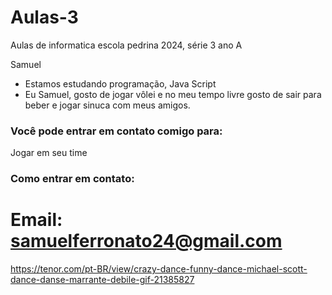 # Aulas-3

Aulas de informatica escola pedrina 2024, série 3 ano A

Samuel

- Estamos estudando programação, Java Script
- Eu Samuel, gosto de jogar vôlei e no meu tempo livre gosto de sair para beber e jogar sinuca com meus amigos.

 ### Você pode entrar em contato comigo para:
Jogar em seu time
 ### Como entrar em contato: 
# Email: samuelferronato24@gmail.com

https://tenor.com/pt-BR/view/crazy-dance-funny-dance-michael-scott-dance-danse-marrante-debile-gif-21385827




